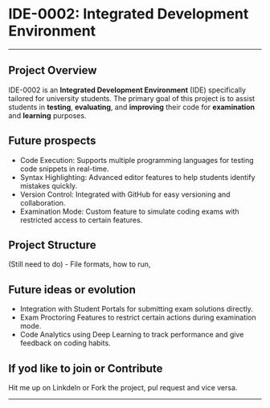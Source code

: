 # IDE-0002: Integrated Development Environment

---

## Project Overview

IDE-0002 is an **Integrated Development Environment** (IDE) specifically tailored for university students. 
The primary goal of this project is to assist students in **testing**, **evaluating**, and **improving** their code for **examination** and **learning** purposes.

## Future prospects

- Code Execution: Supports multiple programming languages for testing code snippets in real-time.
- Syntax Highlighting: Advanced editor features to help students identify mistakes quickly.
- Version Control: Integrated with GitHub for easy versioning and collaboration.
- Examination Mode: Custom feature to simulate coding exams with restricted access to certain features.

## Project Structure

(Still need to do) - File formats, how to run, 

##  Future ideas or evolution

- Integration with Student Portals for submitting exam solutions directly.
- Exam Proctoring Features to restrict certain actions during examination mode.
- Code Analytics using Deep Learning to track performance and give feedback on coding habits.

## If yod like to join or Contribute

Hit me up on Linkdeln or Fork the project, pul request and vice versa.

---
